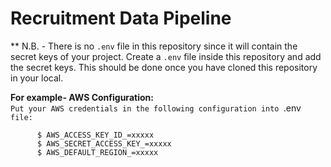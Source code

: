 # **Recruitment Data Pipeline**


** N.B. - There is no `.env` file in this repository since it will contain the secret keys of your project. Create a `.env` file inside this repository and add the secret keys. This should be done once you have cloned this repository in your local.  

  **For example- AWS Configuration:**  
  `Put your AWS credentials in the following configuration into `.env` file:`  
   ```  
         $ AWS_ACCESS_KEY_ID_=xxxxx  
         $ AWS_SECRET_ACCESS_KEY_=xxxxx  
         $ AWS_DEFAULT_REGION_=xxxxx  
   ```  